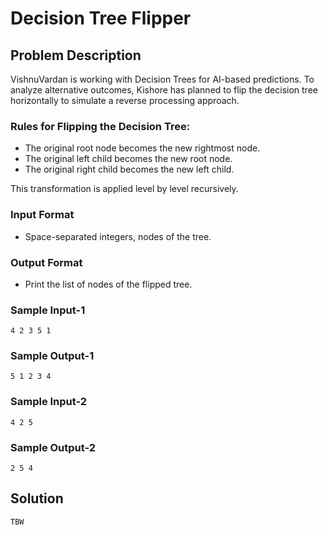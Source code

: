 # Decision Tree Flipper

## Problem Description

VishnuVardan is working with Decision Trees for AI-based predictions. To analyze alternative outcomes, Kishore has planned to flip the decision tree horizontally to simulate a reverse processing approach.

### Rules for Flipping the Decision Tree:
- The original root node becomes the new rightmost node.
- The original left child becomes the new root node.
- The original right child becomes the new left child.

This transformation is applied level by level recursively.

### Input Format
- Space-separated integers, nodes of the tree.

### Output Format
- Print the list of nodes of the flipped tree.

### Sample Input-1
```
4 2 3 5 1
```

### Sample Output-1
```
5 1 2 3 4
```

### Sample Input-2
```
4 2 5
```

### Sample Output-2
```
2 5 4
```

## Solution

```
TBW
```